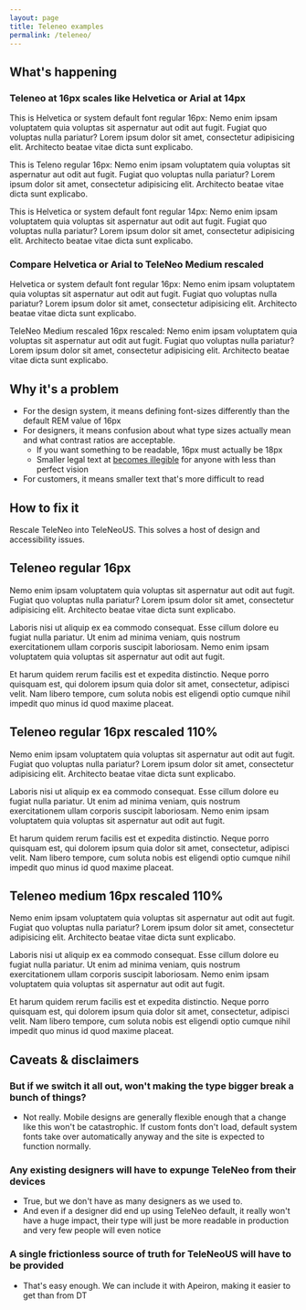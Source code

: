 ```yaml
---
layout: page
title: Teleneo examples
permalink: /teleneo/
---
```


## What's happening

### Teleneo at 16px scales like Helvetica or Arial at 14px

<p class="helvetica">This is Helvetica or system default font regular 16px: Nemo enim ipsam voluptatem quia voluptas sit aspernatur aut odit aut fugit. Fugiat quo voluptas nulla pariatur? Lorem ipsum dolor sit amet, consectetur adipisicing elit. Architecto beatae vitae dicta sunt explicabo.</p>

<p class="teleneo">This is Teleno regular 16px: Nemo enim ipsam voluptatem quia voluptas sit aspernatur aut odit aut fugit. Fugiat quo voluptas nulla pariatur? Lorem ipsum dolor sit amet, consectetur adipisicing elit. Architecto beatae vitae dicta sunt explicabo.</p>

<p class="helvetica-14">This is Helvetica or system default font regular 14px: Nemo enim ipsam voluptatem quia voluptas sit aspernatur aut odit aut fugit. Fugiat quo voluptas nulla pariatur? Lorem ipsum dolor sit amet, consectetur adipisicing elit. Architecto beatae vitae dicta sunt explicabo.</p>

### Compare Helvetica or Arial to TeleNeo Medium rescaled

<p class="helvetica">Helvetica or system default font regular 16px: Nemo enim ipsam voluptatem quia voluptas sit aspernatur aut odit aut fugit. Fugiat quo voluptas nulla pariatur? Lorem ipsum dolor sit amet, consectetur adipisicing elit. Architecto beatae vitae dicta sunt explicabo.</p>

<p>TeleNeo Medium rescaled 16px rescaled: Nemo enim ipsam voluptatem quia voluptas sit aspernatur aut odit aut fugit. Fugiat quo voluptas nulla pariatur? Lorem ipsum dolor sit amet, consectetur adipisicing elit. Architecto beatae vitae dicta sunt explicabo.</p>

## Why it's a problem

- For the design system, it means defining font-sizes differently than the default REM value of 16px
- For designers, it means confusion about what type sizes actually mean and what contrast ratios are acceptable.
  - If you want something to be readable, 16px must actually be 18px
  - Smaller legal text at [becomes illegible](https://telekom.github.io/scale/?path=/docs/guidelines-typography--page) for anyone with less than perfect vision
- For customers, it means smaller text that's more difficult to read

## How to fix it

Rescale TeleNeo into TeleNeoUS. This solves a host of design and accessibility issues.

## Teleneo regular 16px

<p class="teleneo">Nemo enim ipsam voluptatem quia voluptas sit aspernatur aut odit aut fugit. Fugiat quo voluptas nulla pariatur? Lorem ipsum dolor sit amet, consectetur adipisicing elit. Architecto beatae vitae dicta sunt explicabo.</p>

<p class="teleneo">Laboris nisi ut aliquip ex ea commodo consequat. Esse cillum dolore eu fugiat nulla pariatur. Ut enim ad minima veniam, quis nostrum exercitationem ullam corporis suscipit laboriosam. Nemo enim ipsam voluptatem quia voluptas sit aspernatur aut odit aut fugit.</p>

<p class="teleneo">Et harum quidem rerum facilis est et expedita distinctio. Neque porro quisquam est, qui dolorem ipsum quia dolor sit amet, consectetur, adipisci velit. Nam libero tempore, cum soluta nobis est eligendi optio cumque nihil impedit quo minus id quod maxime placeat.</p>


## Teleneo regular 16px rescaled 110%

<p class="teleneo-rescaled">Nemo enim ipsam voluptatem quia voluptas sit aspernatur aut odit aut fugit. Fugiat quo voluptas nulla pariatur? Lorem ipsum dolor sit amet, consectetur adipisicing elit. Architecto beatae vitae dicta sunt explicabo.</p>

<p class="teleneo-rescaled">Laboris nisi ut aliquip ex ea commodo consequat. Esse cillum dolore eu fugiat nulla pariatur. Ut enim ad minima veniam, quis nostrum exercitationem ullam corporis suscipit laboriosam. Nemo enim ipsam voluptatem quia voluptas sit aspernatur aut odit aut fugit.</p>

<p class="teleneo-rescaled">Et harum quidem rerum facilis est et expedita distinctio. Neque porro quisquam est, qui dolorem ipsum quia dolor sit amet, consectetur, adipisci velit. Nam libero tempore, cum soluta nobis est eligendi optio cumque nihil impedit quo minus id quod maxime placeat.</p>

## Teleneo medium 16px rescaled 110%

Nemo enim ipsam voluptatem quia voluptas sit aspernatur aut odit aut fugit. Fugiat quo voluptas nulla pariatur? Lorem ipsum dolor sit amet, consectetur adipisicing elit. Architecto beatae vitae dicta sunt explicabo.

Laboris nisi ut aliquip ex ea commodo consequat. Esse cillum dolore eu fugiat nulla pariatur. Ut enim ad minima veniam, quis nostrum exercitationem ullam corporis suscipit laboriosam. Nemo enim ipsam voluptatem quia voluptas sit aspernatur aut odit aut fugit.

Et harum quidem rerum facilis est et expedita distinctio. Neque porro quisquam est, qui dolorem ipsum quia dolor sit amet, consectetur, adipisci velit. Nam libero tempore, cum soluta nobis est eligendi optio cumque nihil impedit quo minus id quod maxime placeat.

## Caveats & disclaimers

### But if we switch it all out, won't making the type bigger break a bunch of things?
- Not really. Mobile designs are generally flexible enough that a change like this won't be catastrophic. If custom fonts don't load, default system fonts take over automatically anyway and the site is expected to function normally.

### Any existing designers will have to expunge TeleNeo from their devices
- True, but we don't have as many designers as we used to.
- And even if a designer did end up using TeleNeo default, it really won't have a huge impact, their type will just be more readable in production and very few people will even notice

### A single frictionless source of truth for TeleNeoUS will have to be provided
- That's easy enough. We can include it with Apeiron, making it easier to get than from DT
